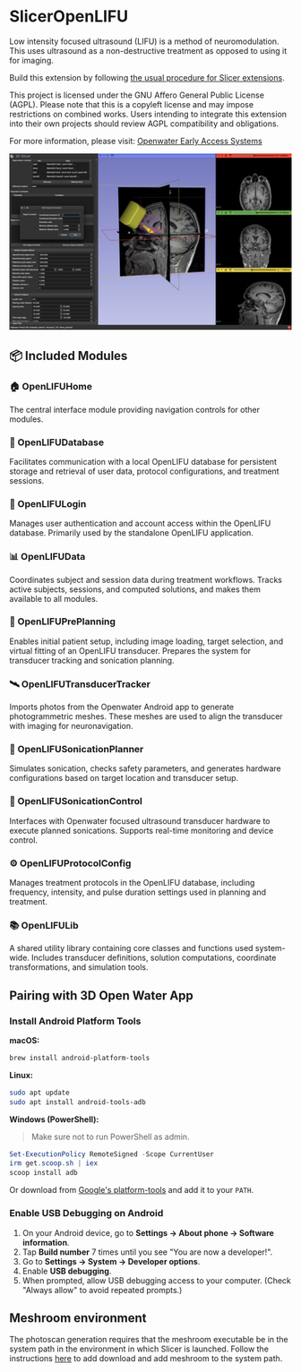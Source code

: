 # SlicerOpenLIFU

Low intensity focused ultrasound (LIFU) is a method of neuromodulation. This
uses ultrasound as a non-destructive treatment as opposed to using it for
imaging.

Build this extension by following [the usual procedure for Slicer
extensions](https://slicer.readthedocs.io/en/latest/developer_guide/extensions.html#build-an-extension).

This project is licensed under the GNU Affero General Public License (AGPL).
Please note that this is a copyleft license and may impose restrictions on
combined works. Users intending to integrate this extension into their own
projects should review AGPL compatibility and obligations.

For more information, please visit: [Openwater Early Access
Systems](https://www.openwater.health/early-access-systems)

![Screenshot](screenshots/1.png)

## 📦 Included Modules

### 🏠 OpenLIFUHome

The central interface module providing navigation controls for other modules.

### 💾 OpenLIFUDatabase

Facilitates communication with a local OpenLIFU database for persistent storage
and retrieval of user data, protocol configurations, and treatment sessions.

### 🔐 OpenLIFULogin

Manages user authentication and account access within the OpenLIFU database.
Primarily used by the standalone OpenLIFU application.

### 📊 OpenLIFUData

Coordinates subject and session data during treatment workflows. Tracks active
subjects, sessions, and computed solutions, and makes them available to all
modules.

### 🧠 OpenLIFUPrePlanning

Enables initial patient setup, including image loading, target selection, and
virtual fitting of an OpenLIFU transducer. Prepares the system for transducer
tracking and sonication planning.

### 🛰️ OpenLIFUTransducerTracker

Imports photos from the Openwater Android app to generate photogrammetric
meshes. These meshes are used to align the transducer with imaging for
neuronavigation.

### 🔬 OpenLIFUSonicationPlanner

Simulates sonication, checks safety parameters, and generates hardware
configurations based on target location and transducer setup.

### 🎯 OpenLIFUSonicationControl

Interfaces with Openwater focused ultrasound transducer hardware to execute
planned sonications. Supports real-time monitoring and device control.

### ⚙️  OpenLIFUProtocolConfig

Manages treatment protocols in the OpenLIFU database, including frequency,
intensity, and pulse duration settings used in planning and treatment.

### 📚 OpenLIFULib

A shared utility library containing core classes and functions used system-wide.
Includes transducer definitions, solution computations, coordinate
transformations, and simulation tools.

## Pairing with 3D Open Water App

### Install Android Platform Tools

**macOS:**  

```bash
brew install android-platform-tools
```

**Linux:**  

```bash
sudo apt update
sudo apt install android-tools-adb
```

**Windows (PowerShell):**  

> Make sure not to run PowerShell as admin.

```powershell
Set-ExecutionPolicy RemoteSigned -Scope CurrentUser
irm get.scoop.sh | iex
scoop install adb
```

Or download from [Google's
platform-tools](https://developer.android.com/tools/releases/platform-tools) and
add it to your `PATH`.

### Enable USB Debugging on Android

1. On your Android device, go to **Settings → About phone → Software information**.
2. Tap **Build number** 7 times until you see "You are now a developer!".
3. Go to **Settings → System → Developer options**.
4. Enable **USB debugging**.
5. When prompted, allow USB debugging access to your computer.  (Check "Always
   allow" to avoid repeated prompts.)

## Meshroom environment

The photoscan generation requires that the meshroom executable be in the system path in the environment in which Slicer is launched.
Follow the instructions [here](https://github.com/OpenwaterHealth/OpenLIFU-python?tab=readme-ov-file#installing-meshroom) to add download and add meshroom to the system path.

